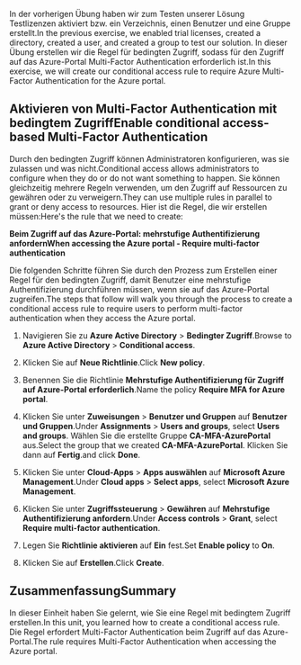 <span data-ttu-id="87df6-101">In der vorherigen Übung haben wir zum Testen unserer Lösung Testlizenzen aktiviert bzw. ein Verzeichnis, einen Benutzer und eine Gruppe erstellt.</span><span class="sxs-lookup"><span data-stu-id="87df6-101">In the previous exercise, we enabled trial licenses, created a directory, created a user, and created a group to test our solution.</span></span> <span data-ttu-id="87df6-102">In dieser Übung erstellen wir die Regel für bedingten Zugriff, sodass für den Zugriff auf das Azure-Portal Multi-Factor Authentication erforderlich ist.</span><span class="sxs-lookup"><span data-stu-id="87df6-102">In this exercise, we will create our conditional access rule to require Azure Multi-Factor Authentication for the Azure portal.</span></span>

## <a name="enable-conditional-access-based-multi-factor-authentication"></a><span data-ttu-id="87df6-103">Aktivieren von Multi-Factor Authentication mit bedingtem Zugriff</span><span class="sxs-lookup"><span data-stu-id="87df6-103">Enable conditional access-based Multi-Factor Authentication</span></span>

<span data-ttu-id="87df6-104">Durch den bedingten Zugriff können Administratoren konfigurieren, was sie zulassen und was nicht.</span><span class="sxs-lookup"><span data-stu-id="87df6-104">Conditional access allows administrators to configure when they do or do not want something to happen.</span></span> <span data-ttu-id="87df6-105">Sie können gleichzeitig mehrere Regeln verwenden, um den Zugriff auf Ressourcen zu gewähren oder zu verweigern.</span><span class="sxs-lookup"><span data-stu-id="87df6-105">They can use multiple rules in parallel to grant or deny access to resources.</span></span> <span data-ttu-id="87df6-106">Hier ist die Regel, die wir erstellen müssen:</span><span class="sxs-lookup"><span data-stu-id="87df6-106">Here's the rule that we need to create:</span></span>

<span data-ttu-id="87df6-107">**Beim Zugriff auf das Azure-Portal: mehrstufige Authentifizierung anfordern**</span><span class="sxs-lookup"><span data-stu-id="87df6-107">**When accessing the Azure portal - Require multi-factor authentication**</span></span>

<span data-ttu-id="87df6-108">Die folgenden Schritte führen Sie durch den Prozess zum Erstellen einer Regel für den bedingten Zugriff, damit Benutzer eine mehrstufige Authentifizierung durchführen müssen, wenn sie auf das Azure-Portal zugreifen.</span><span class="sxs-lookup"><span data-stu-id="87df6-108">The steps that follow will walk you through the process to create a conditional access rule to require users to perform multi-factor authentication when they access the Azure portal.</span></span>

1. <span data-ttu-id="87df6-109">Navigieren Sie zu **Azure Active Directory** > **Bedingter Zugriff**.</span><span class="sxs-lookup"><span data-stu-id="87df6-109">Browse to **Azure Active Directory** > **Conditional access**.</span></span>

1. <span data-ttu-id="87df6-110">Klicken Sie auf **Neue Richtlinie**.</span><span class="sxs-lookup"><span data-stu-id="87df6-110">Click **New policy**.</span></span>

1. <span data-ttu-id="87df6-111">Benennen Sie die Richtlinie **Mehrstufige Authentifizierung für Zugriff auf Azure-Portal erforderlich**.</span><span class="sxs-lookup"><span data-stu-id="87df6-111">Name the policy **Require MFA for Azure portal**.</span></span>

1. <span data-ttu-id="87df6-112">Klicken Sie unter **Zuweisungen** > **Benutzer und Gruppen** auf **Benutzer und Gruppen**.</span><span class="sxs-lookup"><span data-stu-id="87df6-112">Under **Assignments** > **Users and groups**, select **Users and groups**.</span></span> <span data-ttu-id="87df6-113">Wählen Sie die erstellte Gruppe **CA-MFA-AzurePortal** aus.</span><span class="sxs-lookup"><span data-stu-id="87df6-113">Select the group that we created **CA-MFA-AzurePortal**.</span></span> <span data-ttu-id="87df6-114">Klicken Sie dann auf **Fertig**.</span><span class="sxs-lookup"><span data-stu-id="87df6-114">and click **Done**.</span></span>

1. <span data-ttu-id="87df6-115">Klicken Sie unter **Cloud-Apps** > **Apps auswählen** auf **Microsoft Azure Management**.</span><span class="sxs-lookup"><span data-stu-id="87df6-115">Under **Cloud apps** > **Select apps**, select **Microsoft Azure Management**.</span></span>

1. <span data-ttu-id="87df6-116">Klicken Sie unter **Zugriffssteuerung** > **Gewähren** auf **Mehrstufige Authentifizierung anfordern**.</span><span class="sxs-lookup"><span data-stu-id="87df6-116">Under **Access controls** > **Grant**, select **Require multi-factor authentication**.</span></span>

1. <span data-ttu-id="87df6-117">Legen Sie **Richtlinie aktivieren** auf **Ein** fest.</span><span class="sxs-lookup"><span data-stu-id="87df6-117">Set **Enable policy** to **On**.</span></span>

1. <span data-ttu-id="87df6-118">Klicken Sie auf **Erstellen**.</span><span class="sxs-lookup"><span data-stu-id="87df6-118">Click **Create**.</span></span>

## <a name="summary"></a><span data-ttu-id="87df6-119">Zusammenfassung</span><span class="sxs-lookup"><span data-stu-id="87df6-119">Summary</span></span>

<span data-ttu-id="87df6-120">In dieser Einheit haben Sie gelernt, wie Sie eine Regel mit bedingtem Zugriff erstellen.</span><span class="sxs-lookup"><span data-stu-id="87df6-120">In this unit, you learned how to create a conditional access rule.</span></span> <span data-ttu-id="87df6-121">Die Regel erfordert Multi-Factor Authentication beim Zugriff auf das Azure-Portal.</span><span class="sxs-lookup"><span data-stu-id="87df6-121">The rule requires Multi-Factor Authentication when accessing the Azure portal.</span></span>
